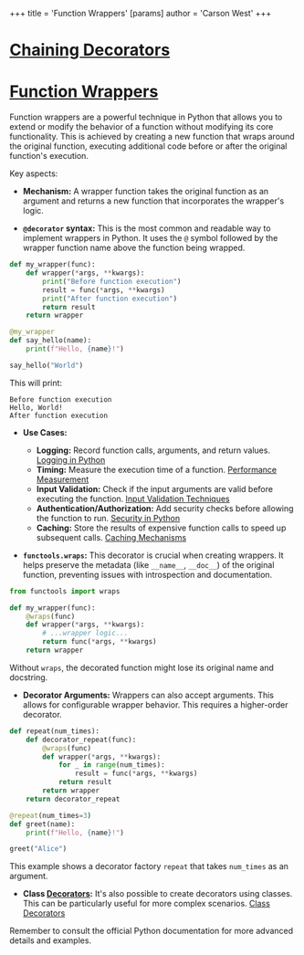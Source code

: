 +++
 title = 'Function Wrappers'
[params]
	author = 'Carson West'
+++
# [Chaining Decorators](./../chaining-decorators/)
# [Function Wrappers](./../function-wrappers/) 
Function wrappers are a powerful technique in Python that allows you to extend or modify the behavior of a function without modifying its core functionality.  This is achieved by creating a new function that wraps around the original function, executing additional code before or after the original function's execution.

Key aspects:

* **Mechanism:**  A wrapper function takes the original function as an argument and returns a new function that incorporates the wrapper's logic.

* **`@decorator` syntax:** This is the most common and readable way to implement wrappers in Python.  It uses the `@` symbol followed by the wrapper function name above the function being wrapped.

```python
def my_wrapper(func):
    def wrapper(*args, **kwargs):
        print("Before function execution")
        result = func(*args, **kwargs)
        print("After function execution")
        return result
    return wrapper

@my_wrapper
def say_hello(name):
    print(f"Hello, {name}!")

say_hello("World")
```

This will print:

```
Before function execution
Hello, World!
After function execution
```

* **Use Cases:**
    * **Logging:**  Record function calls, arguments, and return values. [Logging in Python](./../logging-in-python/)
    * **Timing:** Measure the execution time of a function. [Performance Measurement](./../performance-measurement/)
    * **Input Validation:** Check if the input arguments are valid before executing the function. [Input Validation Techniques](./../input-validation-techniques/)
    * **Authentication/Authorization:**  Add security checks before allowing the function to run. [Security in Python](./../security-in-python/)
    * **Caching:** Store the results of expensive function calls to speed up subsequent calls. [Caching Mechanisms](./../caching-mechanisms/)


* **`functools.wraps`:** This decorator is crucial when creating wrappers. It helps preserve the metadata (like `__name__`, `__doc__`) of the original function, preventing issues with introspection and documentation.

```python
from functools import wraps

def my_wrapper(func):
    @wraps(func)
    def wrapper(*args, **kwargs):
        # ...wrapper logic...
        return func(*args, **kwargs)
    return wrapper

```

Without `wraps`, the decorated function might lose its original name and docstring.


* **Decorator Arguments:**  Wrappers can also accept arguments.  This allows for configurable wrapper behavior.  This requires a higher-order decorator.

```python
def repeat(num_times):
    def decorator_repeat(func):
        @wraps(func)
        def wrapper(*args, **kwargs):
            for _ in range(num_times):
                result = func(*args, **kwargs)
            return result
        return wrapper
    return decorator_repeat

@repeat(num_times=3)
def greet(name):
    print(f"Hello, {name}!")

greet("Alice")
```


This example shows a decorator factory `repeat` that takes `num_times` as an argument.


* **Class [Decorators](./../decorators/):** It's also possible to create decorators using classes. This can be particularly useful for more complex scenarios. [Class Decorators](./../class-decorators/)

Remember to consult the official Python documentation for more advanced details and examples.
